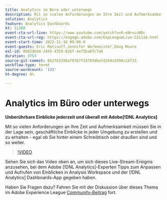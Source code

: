 ```yaml
---
title: Analytics im Büro oder unterwegs
description: Mit so vielen Anforderungen an Ihre Zeit und Aufmerksamkeit müssen Sie in der Lage sein, geschäftliche Einblicke in jeder Umgebung zu erstellen und zu erhalten - egal ob Sie hinter einem Schreibtisch oder draußen sind und so weiter.
solution: Analytics
feature: Analytics Dashboards
kt: 11360
event-cta-url-live: https://www.youtube.com/watch?v=0-eNrncuNDc
event-cta-url-reg: https://engage.adobe.com/ExpLeagueLive-221118.html
event-start-time: 2022-11-18 09:00-8
event-guests: Eric Matisoff,Jennifer Werkmeister,Doug Moore
exl-id: 0662d6d4-2445-4359-82bf-4ef5bab7c7a6
duration: 3753
source-git-commit: 0b2f63198af8767f24783dbafd244c9398c24f33
workflow-type: tm+mt
source-wordcount: '133'
ht-degree: 0%

---
```


# Analytics im Büro oder unterwegs

**Unberührbare Einblicke jederzeit und überall mit Adobe[!DNL Analytics]**

Mit so vielen Anforderungen an Ihre Zeit und Aufmerksamkeit müssen Sie in der Lage sein, geschäftliche Einblicke in jeder Umgebung zu erstellen und zu erhalten - egal ob Sie hinter einem Schreibtisch oder draußen sind und so weiter.

>[!VIDEO](https://video.tv.adobe.com/v/3410834/?quality=12&learn=on)

Sehen Sie sich das Video oben an, um sich dieses Live-Stream-Ereignis anzusehen, bei dem Adobe [!DNL Analytics]-Experten Tipps zum Anpassen und Aufrufen von Einblicken in Analysis Workspace und der [!DNL Analytics] Dashboards-App gegeben haben.

Haben Sie Fragen dazu? Fahren Sie mit der Diskussion über dieses Thema im Adobe Experience League [Community-Beitrag](https://experienceleaguecommunities.adobe.com/t5/adobe-analytics-discussions/experience-league-live-post-session-discussion-analytics-in-the/m-p/558787#M3037) fort.

